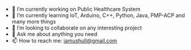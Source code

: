 - 🔭 I’m currently working on Public Healthcare System
- 🌱 I’m currently learning IoT, Arduino, C++, Python, Java, PMP-ACP and many more things
- 👯 I’m looking to collaborate on any interesting project
- 💬 Ask me about anything you need
- 📫 How to reach me: iamushull@gmail.com
